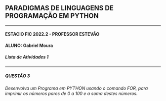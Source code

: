 ## PARADIGMAS DE LINGUAGENS DE PROGRAMAÇÃO EM PYTHON
---
#### ESTACIO FIC 2022.2 - PROFESSOR ESTEVÃO 
#### ALUNO: Gabriel Moura   
##### Lista de Atividades 1
---
##### QUESTÃO 3
###### Desenvolva um Programa em PYTHON usando o comando FOR, para imprimir os números pares de 0 a 100 e a soma destes números.

